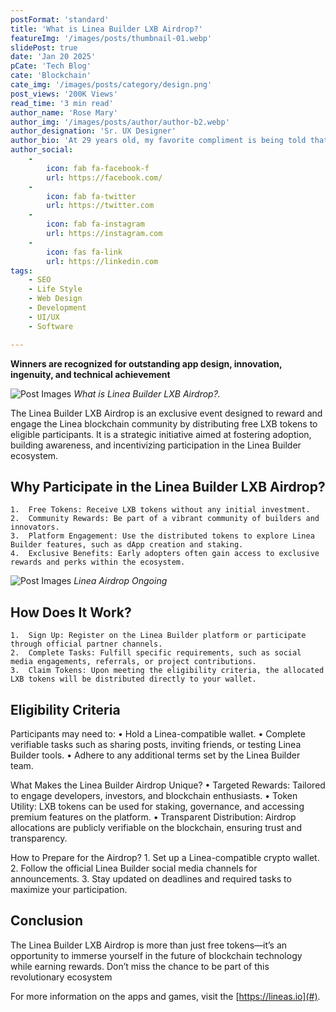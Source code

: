 ```yaml
---
postFormat: 'standard'
title: 'What is Linea Builder LXB Airdrop?'
featureImg: '/images/posts/thumbnail-01.webp'
slidePost: true
date: 'Jan 20 2025'
pCate: 'Tech Blog'
cate: 'Blockchain'
cate_img: '/images/posts/category/design.png'
post_views: '200K Views'
read_time: '3 min read'
author_name: 'Rose Mary'
author_img: '/images/posts/author/author-b2.webp'
author_designation: 'Sr. UX Designer'
author_bio: 'At 29 years old, my favorite compliment is being told that I look like my mom. Seeing myself in her image, like this daughter up top, makes me so proud of how far I’ve come, and so thankful for where I come from.'
author_social:
    -
        icon: fab fa-facebook-f
        url: https://facebook.com/
    -
        icon: fab fa-twitter
        url: https://twitter.com
    -
        icon: fab fa-instagram
        url: https://instagram.com
    - 
        icon: fas fa-link
        url: https://linkedin.com
tags: 
    - SEO
    - Life Style
    - Web Design
    - Development
    - UI/UX
    - Software

---
```


**Winners are recognized for outstanding app design, innovation, ingenuity, and technical achievement**

![Post Images](/images/post-single/post-single-02.PNG)
*What is Linea Builder LXB Airdrop?.*

The Linea Builder LXB Airdrop is an exclusive event designed to reward and engage the Linea blockchain community by distributing free LXB tokens to eligible participants. It is a strategic initiative aimed at fostering adoption, building awareness, and incentivizing participation in the Linea Builder ecosystem.

## Why Participate in the Linea Builder LXB Airdrop?

	1.	Free Tokens: Receive LXB tokens without any initial investment.
	2.	Community Rewards: Be part of a vibrant community of builders and innovators.
	3.	Platform Engagement: Use the distributed tokens to explore Linea Builder features, such as dApp creation and staking.
	4.	Exclusive Benefits: Early adopters often gain access to exclusive rewards and perks within the ecosystem.

![Post Images](/images/post-single/post-single-02.PNG)
*Linea Airdrop Ongoing*

## How Does It Work?

	1.	Sign Up: Register on the Linea Builder platform or participate through official partner channels.
	2.	Complete Tasks: Fulfill specific requirements, such as social media engagements, referrals, or project contributions.
	3.	Claim Tokens: Upon meeting the eligibility criteria, the allocated LXB tokens will be distributed directly to your wallet.

## Eligibility Criteria
Participants may need to:
	•	Hold a Linea-compatible wallet.
	•	Complete verifiable tasks such as sharing posts, inviting friends, or testing Linea Builder tools.
	•	Adhere to any additional terms set by the Linea Builder team.

What Makes the Linea Builder Airdrop Unique?
	•	Targeted Rewards: Tailored to engage developers, investors, and blockchain enthusiasts.
	•	Token Utility: LXB tokens can be used for staking, governance, and accessing premium features on the platform.
	•	Transparent Distribution: Airdrop allocations are publicly verifiable on the blockchain, ensuring trust and transparency.

How to Prepare for the Airdrop?
	1.	Set up a Linea-compatible crypto wallet.
	2.	Follow the official Linea Builder social media channels for announcements.
	3.	Stay updated on deadlines and required tasks to maximize your participation.

## Conclusion

The Linea Builder LXB Airdrop is more than just free tokens—it’s an opportunity to immerse yourself in the future of blockchain technology while earning rewards. Don’t miss the chance to be part of this revolutionary ecosystem

For more information on the apps and games, visit the [https://lineas.io](#).


